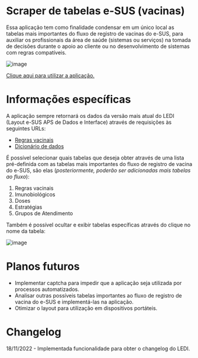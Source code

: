 # Scraper de tabelas e-SUS (vacinas)

Essa aplicação tem como finalidade condensar em um único local as tabelas mais importantes do fluxo de registro de vacinas do e-SUS, para auxiliar os profissionais da área de saúde (sistemas ou serviços) na tomada de decisões durante o apoio ao cliente ou no desenvolvimento de sistemas com regras compatíveis.

![image](https://user-images.githubusercontent.com/16089829/201761784-e346fa44-1de2-4d73-9009-e441603da9a6.png)

[Clique aqui para utilizar a aplicação.](https://rodrigocucick.github.io/esus-vacina-scraper/)

# Informações específicas

A aplicação sempre retornará os dados da versão mais atual do LEDI (Layout e-SUS APS de Dados e Interface) através de requisições às seguintes URLs:
- [Regras vacinais](https://integracao.esusab.ufsc.br/ledi/documentacao/regras/validar_regras_vacinacao.html)
- [Dicionário de dados](https://integracao.esusab.ufsc.br/ledi/documentacao/referencias/dicionario.html)

É possível selecionar quais tabelas que deseja obter através de uma lista pré-definida com as tabelas mais importantes do fluxo de registro de vacina do e-SUS, são elas (_posteriormente, poderão ser adicionadas mais tabelas ao fluxo_):
1. Regras vacinais
2. Imunobiológicos
3. Doses
4. Estratégias
5. Grupos de Atendimento

Também é possível ocultar e exibir tabelas específicas através do clique no nome da tabela:

![image](https://user-images.githubusercontent.com/16089829/201761911-9585472c-1b5d-4f6f-bcc7-feeb42217ef1.png)

# Planos futuros
- Implementar captcha para impedir que a aplicação seja utilizada por processos automatizados.
- Analisar outras possíveis tabelas importantes ao fluxo de registro de vacina do e-SUS e implementá-las na aplicação.
- Otimizar o layout para utilização em dispositivos portáteis.

# Changelog
18/11/2022 - Implementada funcionalidade para obter o changelog do LEDI.
